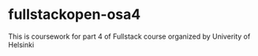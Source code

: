 # fullstackopen-osa4

This is coursework for part 4 of Fullstack course organized by Univerity of Helsinki
